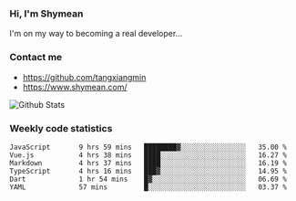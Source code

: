 ### Hi, I'm Shymean

I'm on my way to becoming a real developer...

### Contact me

- <https://github.com/tangxiangmin>
- <https://www.shymean.com/>

![Github Stats](https://github-readme-stats.vercel.app/api?username=tangxiangmin&show_icons=true&theme=dark)


###  Weekly code statistics

<!--START_SECTION:waka-->

```text
JavaScript       9 hrs 59 mins   ████████▓░░░░░░░░░░░░░░░░   35.00 %
Vue.js           4 hrs 38 mins   ████░░░░░░░░░░░░░░░░░░░░░   16.27 %
Markdown         4 hrs 37 mins   ████░░░░░░░░░░░░░░░░░░░░░   16.19 %
TypeScript       4 hrs 16 mins   ███▓░░░░░░░░░░░░░░░░░░░░░   14.95 %
Dart             1 hr 54 mins    █▓░░░░░░░░░░░░░░░░░░░░░░░   06.69 %
YAML             57 mins         █░░░░░░░░░░░░░░░░░░░░░░░░   03.37 %
```

<!--END_SECTION:waka-->